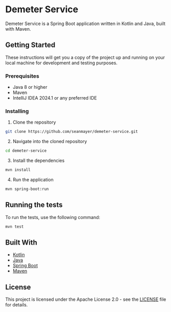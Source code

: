 # Demeter Service

Demeter Service is a Spring Boot application written in Kotlin and Java, built with Maven.

## Getting Started

These instructions will get you a copy of the project up and running on your local machine for development and testing purposes.

### Prerequisites

- Java 8 or higher
- Maven
- IntelliJ IDEA 2024.1 or any preferred IDE

### Installing

1. Clone the repository
```bash
git clone https://github.com/seanmayer/demeter-service.git
```
2. Navigate into the cloned repository
```bash
cd demeter-service
```
3. Install the dependencies
```bash
mvn install
```
4. Run the application
```bash
mvn spring-boot:run
```

## Running the tests

To run the tests, use the following command:

```bash
mvn test
```

## Built With

- [Kotlin](https://kotlinlang.org/)
- [Java](https://www.java.com/)
- [Spring Boot](https://spring.io/projects/spring-boot)
- [Maven](https://maven.apache.org/)

## License

This project is licensed under the Apache License 2.0 - see the [LICENSE](LICENSE) file for details.
